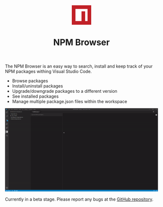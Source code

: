 <h1 align="center">
  <br>
    <img src="icon-small.png" alt="logo">
  <br>
  <br>
    NPM Browser
  <br>
  <br>
</h1>

The NPM Browser is an easy way to search, install and keep track of your NPM packages withing Visual Studio Code.

- Browse packages
- Install/uninstall packages
- Upgrade/downgrade packages to a different version
- See installed packages
- Manage multiple package.json files within the workspace

![](demo.gif)

Currently in a beta stage. Please report any bugs at the [GitHub repository](https://github.com/DennisvHest/vscode-npm-browser/issues).